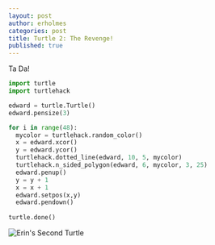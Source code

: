 ```yaml
---
layout: post
author: erholmes
categories: post
title: Turtle 2: The Revenge!
published: true
---
```


Ta Da!

```python
import turtle
import turtlehack

edward = turtle.Turtle()
edward.pensize(3)

for i in range(48):
  mycolor = turtlehack.random_color()
  x = edward.xcor()
  y = edward.ycor()
  turtlehack.dotted_line(edward, 10, 5, mycolor)
  turtlehack.n_sided_polygon(edward, 6, mycolor, 3, 25)
  edward.penup()
  y = y + 1
  x = x + 1
  edward.setpos(x,y)
  edward.pendown()
  
turtle.done()  
```

![Erin's Second Turtle](http://www.unc.edu/~erholmes/turtle2.png)
